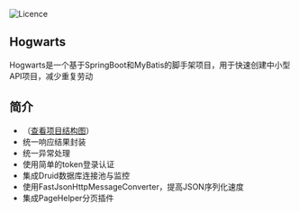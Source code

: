 ![Licence](https://img.shields.io/badge/licence-none-green.svg)

## Hogwarts

Hogwarts是一个基于SpringBoot和MyBatis的脚手架项目，用于快速创建中小型API项目，减少重复劳动

## 简介
- （[查看项目结构图](https://github.com/SuPERLeo1996/hogwarts/blob/master/doc/img/structure.png)）
- 统一响应结果封装
- 统一异常处理
- 使用简单的token登录认证
- 集成Druid数据库连接池与监控
- 使用FastJsonHttpMessageConverter，提高JSON序列化速度
- 集成PageHelper分页插件






